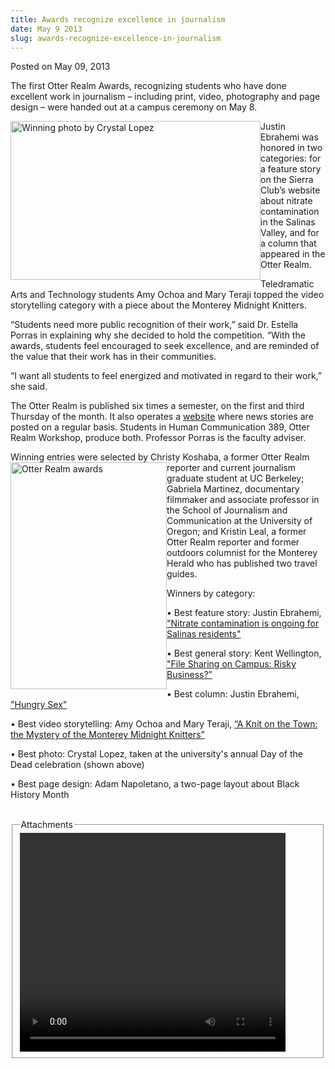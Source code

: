 ```yaml
---
title: Awards recognize excellence in journalism
date: May 9 2013
slug: awards-recognize-excellence-in-journalism
---
```


 



<span class="date">Posted on May 09, 2013    </span>
<p>The first Otter Realm Awards, recognizing students who have done
excellent work in journalism &#x2013; including print, video, photography
and page design &#x2013; were handed out at a campus ceremony on May
8.</p>
<p><img alt="Winning photo by Crystal Lopez" src="https://news.csumb.edu/sites/default/files/65/attachments/news/images/otter_realm_winning_photo.jpg" style="float:left; width:400px; height:254px">Justin Ebrahemi was
honored in two categories: for a feature story on the Sierra Club&#x2019;s
website about nitrate contamination in the Salinas Valley, and for
a column that appeared in the Otter Realm.</img></p>
<p>Teledramatic Arts and Technology students Amy Ochoa and Mary
Teraji topped the video storytelling category with a piece about
the Monterey Midnight Knitters.</p>
<p>&#x201C;Students need more public recognition of their work,&#x201D; said Dr.
Estella Porras in explaining why she decided to hold the
competition. &#x201C;With the awards, students feel encouraged to seek
excellence, and are reminded of the value that their work has in
their communities.</p>
<p>&#x201C;I want all students to feel energized and motivated in regard
to their work,&#x201D; she said.</p>
<p>The Otter Realm is published six times a semester, on the first
and third Thursday of the month. It also operates a <a href="https://www.otterrealm.net/" rel="nofollow">website</a> where news
stories are posted on a regular basis. Students in Human
Communication 389, Otter Realm Workshop, produce both. Professor
Porras is the faculty adviser.</p>
<p>Winning entries were selected by Christy Koshaba, a former Otter
Realm reporter and current&#xA0;<img alt="Otter Realm awards" src="https://news.csumb.edu/sites/default/files/65/attachments/news/images/otter_realm_awards.jpg" style="float:left; width:250px; height:363px">journalism graduate
student at UC Berkeley; Gabriela Martinez, documentary filmmaker
and associate professor in the School of Journalism and
Communication at the University of Oregon; and Kristin Leal, a
former Otter Realm reporter and former outdoors columnist for the
Monterey Herald who has published two travel guides.</img></p>
<p>Winners by category:</p>
<p>&#x2022; Best feature story: Justin Ebrahemi, <a href="https://ventana.sierraclub.org/justinsBlog/nitrateContamination.shtml" rel="nofollow">&quot;Nitrate contamination is ongoing for Salinas
residents&quot;</a></p>
<p>&#x2022; Best general story: Kent Wellington, <a href="https://otterrealm.net/article/file-sharing-campus-risky-business" rel="nofollow">&quot;File Sharing on Campus: Risky Business?&#x201D;</a></p>
<p>&#x2022; Best column: Justin Ebrahemi, <a href="https://www.otterrealm.net/article/sexual-healing-hungry-sex" rel="nofollow">&quot;Hungry Sex&quot;</a></p>
<p>&#x2022; Best video storytelling: Amy Ochoa and Mary Teraji, <a href="https://www.youtube.com/watch?v=5bPtCSPRqag&amp;list=PL1pefpCfdjUPl4Ua-PRHI5YrStTij0End&amp;index=6" rel="nofollow">&#x201C;A Knit on the Town: the Mystery of the Monterey
Midnight Knitters&#x201D;</a></p>
<p>&#x2022; Best photo: Crystal Lopez, taken at the university&apos;s annual
Day of the Dead celebration (shown above)</p>
<p>&#x2022; Best page design: Adam Napoletano, a two-page layout about
Black History Month<br>
&#xA0;</br></p>
<fieldset class="fieldgroup group-attachments">
<legend>Attachments</legend>
<div class="field field-type-emvideo field-field-attach-video">
<div class="field-items">
<div class="field-item odd">
<div class="emvideo emvideo-video emvideo-youtube">
<div class="emfield-emvideo emfield-emvideo-youtube">
<div id="emvideo-youtube-flash-wrapper-1">
<!--<object type="application/x-shockwave-flash" height="350" width="425" data="https://www.youtube.com/v/5bPtCSPRqag&amp;rel=0&amp;enablejsapi=1&amp;playerapiid=ytplayer&amp;fs=1" id="emvideo-youtube-flash-1">
          <param name="movie" value="https://www.youtube.com/v/5bPtCSPRqag&amp;rel=0&amp;enablejsapi=1&amp;playerapiid=ytplayer&amp;fs=1" />
          <param name="allowScriptAccess" value="sameDomain"/>
          <param name="quality" value="best"/>
          <param name="allowFullScreen" value="true"/>
          <param name="bgcolor" value="#FFFFFF"/>
          <param name="scale" value="noScale"/>
          <param name="salign" value="TL"/>
          <param name="FlashVars" value="playerMode=embedded" />
          <param name="wmode" value="transparent" />
        </object>-->
<video controls="" width="425" height="350">
<source src="https://r1---sn-o097znez.googlevideo.com/videoplayback?itag=18&amp;key=yt5&amp;source=youtube&amp;upn=Jz1qASK4lEU&amp;sparams=dur,id,initcwndbps,ip,ipbits,itag,mm,ms,mv,pl,ratebypass,source,upn,expire&amp;sver=3&amp;mv=m&amp;ipbits=0&amp;ratebypass=yes&amp;fexp=900718,907263,916104,923368,927622,929821,930676,936121,9406392,941004,943917,947225,948124,952302,952605,952901,955301,957103,957105,957201,959701&amp;ms=au&amp;expire=1422353602&amp;pl=23&amp;mm=31&amp;dur=254.351&amp;id=o-AF47Ct2S29hPxoqGbGCOm38haPHZDflJRT9hpds0V7oV&amp;signature=28B292F96BA49935EC9C89FE3F2822AB65570453.B1E0F23CECE80E8C0E68ED6ADC20B619371BAD04&amp;ip=198.189.249.65&amp;initcwndbps=3822500&amp;mt=1422331931&amp;name=5bPtCSPRqag" type="video/mp4"/></video></div>
</div>
</div>
</div>
</div>
</div>
</fieldset>





```
